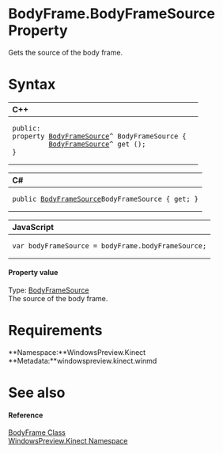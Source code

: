 BodyFrame.BodyFrameSource Property  
==================================  

Gets the source of the body frame. <span id="syntaxSection"></span>

Syntax  
======  

<table>
<colgroup>
<col width="100%" />
</colgroup>
<thead>
<tr class="header">
<th align="left">C++</th>
</tr>
</thead>
<tbody>
<tr class="odd">
<td align="left"><pre><code>public:  
property <a href="../../BodyFrameSource_Class.md">BodyFrameSource</a>^ BodyFrameSource {  
         <a href="../../BodyFrameSource_Class.md">BodyFrameSource</a>^ get ();  
}</code></pre></td>
</tr>
</tbody>
</table>

<table>
<colgroup>
<col width="100%" />
</colgroup>
<thead>
<tr class="header">
<th align="left">C#</th>
</tr>
</thead>
<tbody>
<tr class="odd">
<td align="left"><pre><code>public <a href="../../BodyFrameSource_Class.md">BodyFrameSource</a>BodyFrameSource { get; }</code></pre></td>
</tr>
</tbody>
</table>

<table>
<colgroup>
<col width="100%" />
</colgroup>
<thead>
<tr class="header">
<th align="left">JavaScript</th>
</tr>
</thead>
<tbody>
<tr class="odd">
<td align="left"><pre><code>var bodyFrameSource = bodyFrame.bodyFrameSource;</code></pre></td>
</tr>
</tbody>
</table>

<span id="ID4EU"></span>
#### Property value  

Type: [BodyFrameSource](../../BodyFrameSource_Class.md)  
 The source of the body frame.  

<span id="requirements"></span>

Requirements  
============  

**Namespace:**WindowsPreview.Kinect  
**Metadata:**windowspreview.kinect.winmd  

<span id="ID4ECB"></span>

See also  
========  

<span id="ID4EEB"></span>
#### Reference  

[BodyFrame Class](../../BodyFrame_Class.md)  
 [WindowsPreview.Kinect Namespace](../../../Kinect.md)  



<!--Please do not edit the data in the comment block below.-->
<!--
TOCTitle : BodyFrameSource Property
RLTitle : BodyFrame.BodyFrameSource Property
KeywordK : BodyFrameSource property
KeywordK : BodyFrame.BodyFrameSource property
KeywordF : WindowsPreview.Kinect.BodyFrame.BodyFrameSource
KeywordF : BodyFrame.BodyFrameSource
KeywordF : BodyFrameSource
KeywordF : WindowsPreview.Kinect.BodyFrame.BodyFrameSource
KeywordA : P:WindowsPreview.Kinect.BodyFrame.BodyFrameSource
AssetID : P:WindowsPreview.Kinect.BodyFrame.BodyFrameSource
Locale : en-us
CommunityContent : 1
APIType : Managed
APILocation : windowspreview.kinect.winmd
APIName : WindowsPreview.Kinect.BodyFrame.BodyFrameSource
TargetOS : Windows
TopicType : kbSyntax
DevLang : VB
DevLang : CSharp
DevLang : JavaScript
DevLang : C++
DocSet : K4Wv2
ProjType : K4Wv2Proj
Technology : Kinect for Windows
Product : Kinect for Windows SDK v2
productversion : 20
-->
